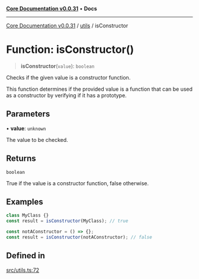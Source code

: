 [**Core Documentation v0.0.31**](../../README.md) • **Docs**

***

[Core Documentation v0.0.31](../../modules.md) / [utils](../README.md) / isConstructor

# Function: isConstructor()

> **isConstructor**(`value`): `boolean`

Checks if the given value is a constructor function.

This function determines if the provided value is a function
that can be used as a constructor by verifying if it has a prototype.

## Parameters

• **value**: `unknown`

The value to be checked.

## Returns

`boolean`

True if the value is a constructor function, false otherwise.

## Examples

```typescript
class MyClass {}
const result = isConstructor(MyClass); // true
```

```typescript
const notAConstructor = () => {};
const result = isConstructor(notAConstructor); // false
```

## Defined in

[src/utils.ts:72](https://github.com/stonemjs/core/blob/40e6656006329b0d27f05f845f48db22a574f5ce/src/utils.ts#L72)
